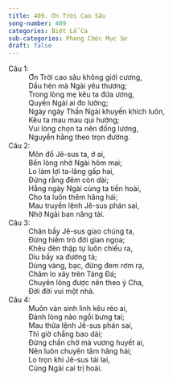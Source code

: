 ```yaml
---
title: 409. Ơn Trời Cao Sâu
song-number: 409
categories: Biệt Lễ Ca
sub-categories: Phong Chức Mục Sư
draft: false
---
```

<dl><dt>Câu 1:</dt><dd data-verse="1">Ơn Trời cao sâu không giới cương, <br/>Dầu hèn mà Ngài yêu thương; <br/>Trong lòng mẹ kêu ta đứa ương, <br/>Quyền Ngài ai đo lường; <br/>Ngày ngày Thần Ngài khuyến khích luôn, <br/>Kêu ta mau mau qui hướng; <br/>Vui lòng chọn ta nên đống lương, <br/>Nguyền hằng theo trọn đường. </dd><dt>Câu 2:</dt><dd data-verse="2">Môn đồ Jê-sus ta, ớ ai, <br/>Bền lòng nhờ Ngài hôm mai; <br/>Lo làm lợi ta-lâng gấp hai, <br/>Đừng rằng đêm còn dài; <br/>Hằng ngày Ngài cùng ta tiến hoài, <br/>Cho ta luôn thêm hăng hái; <br/>Mau truyền lệnh Jê-sus phán sai, <br/>Nhờ Ngài ban năng tài. </dd><dt>Câu 3:</dt><dd data-verse="3">Chăn bầy Jê-sus giao chúng ta, <br/>Đừng hiềm trò đời gian ngoa; <br/>Khêu đèn thập tự luôn chiếu ra, <br/>Dìu bầy xa đường tà; <br/>Dùng vàng, bạc, đừng đem rơm rạ, <br/>Chăm lo xây trên Tảng Đá; <br/>Chuyên lòng được nên theo ý Cha, <br/>Đời đời vui một nhà. </dd><dt>Câu 4:</dt><dd data-verse="4">Muôn vàn sinh linh kêu réo ai, <br/>Đành lòng nào ngồi bưng tai; <br/>Mau thừa lệnh Jê-sus phán sai, <br/>Thì giờ chẳng bao dài; <br/>Đừng chần chờ mà vương huyết ai, <br/>Nên luôn chuyên tâm hăng hái; <br/>Lo trọn khi Jê-sus tái lai, <br/>Cùng Ngài cai trị hoài. </dd></dl>